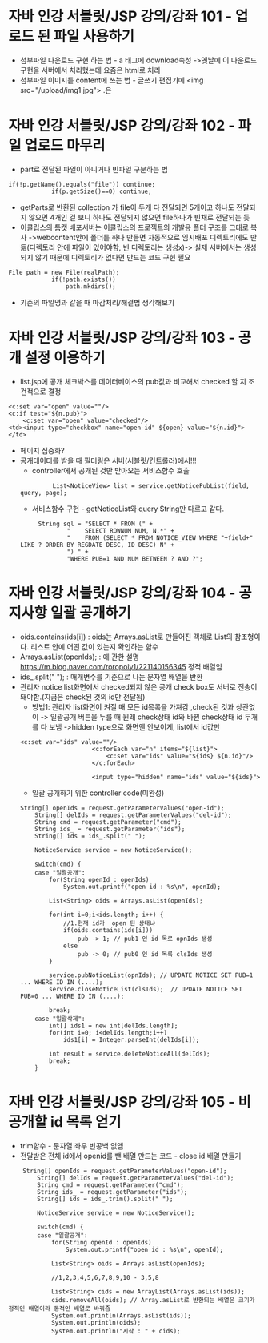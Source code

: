 # 자바 인강 서블릿/JSP 강의/강좌 101 - 업로드 된 파일 사용하기
* 첨부파일 다운로드 구현 하는 법 - a 태그에 download속성 ->옛날에 이 다운로드 구현을 서버에서 처리했는데 요즘은 html로 처리
* 첨부파일 이미지를 content에 쓰는 법 - 글쓰기 편집기에 \<img src="/upload/img1.jpg">  .은 

# 자바 인강 서블릿/JSP 강의/강좌 102 - 파일 업로드 마무리
* part로 전달된 파일이 아니거나 빈파일 구분하는 법
```
if(!p.getName().equals("file")) continue;
			if(p.getSize()==0) continue;
```
* getParts로 반환된 collection<part> 가 file이 두개 다 전달되면 5개이고 하나도 전달되지 않으면 4개인 걸 보니 하나도 전달되지 않으면 file하나가 빈채로 전달되는 듯
* 이클립스의 톰캣 배포서버는 이클립스의 프로젝트의 개발용 폴더 구조를 그대로 복사 ->webcontent안에 폴더를 하나 만들면 자동적으로 임시배포 디렉토리에도 만듦(디렉토리 안에 파일이 있어야함, 빈 디렉토리는 생성x)->  실제 서버에서는 생성되지 않기 때문에 디렉토리가 없다면 만드는 코드 구현 필요
```
File path = new File(realPath);
			if(!path.exists())
				path.mkdirs();
```
* 기존의 파일명과 같을 때 마감처리/해결법 생각해보기
  
# 자바 인강 서블릿/JSP 강의/강좌 103 - 공개 설정 이용하기
* list.jsp에 공개 체크박스를 데이터베이스의 pub값과 비교해서 checked 할 지 조건적으로 결정
```
<c:set var="open" value=""/>
<c:if test="${n.pub}">
	<c:set var="open" value="checked"/>
<td><input type="checkbox" name="open-id" ${open} value="${n.id}"></td>
```
* 페이지 집중화?
* 공개데이터를 받을 때 필터링은 서버(서블릿/컨트롤러)에서!!!
   * controller에서 공개된 것만 받아오는 서비스함수 호출
   ```
			List<NoticeView> list = service.getNoticePubList(field, query, page);

   ```
   * 서비스함수 구현 - getNoticeList와 query String만 다르고 같다.
   ```
		String sql = "SELECT * FROM (" + 
				"    SELECT ROWNUM NUM, N.*" + 
				"    FROM (SELECT * FROM NOTICE_VIEW WHERE "+field+" LIKE ? ORDER BY REGDATE DESC, ID DESC) N" + 
				") " + 
				"WHERE PUB=1 AND NUM BETWEEN ? AND ?";
   ```
	
# 자바 인강 서블릿/JSP 강의/강좌 104 - 공지사항 일괄 공개하기
* oids.contains(ids[i]) : oids는 Arrays.asList로 만들어진 객체로 List<String>의 참조형이다. 리스트 안에 어떤 값이 있는지 확인하는 함수 
* Arrays.asList(openIds); : 에 관한 설명 https://m.blog.naver.com/roropoly1/221140156345 정적 배열임
* ids_.split(" "); : 매개변수를 기준으로 나눈 문자열 배열을 반환
*  관리자 notice list화면에서 checked되지 않은 공개 check box도 서버로 전송이 돼야함.(지금은 check된 것의 id만 전달됨)
   * 방법1: 관리자 list화면이 켜질 때 모든 id목록을  가져감	,check된 것과 상관없이 -> 일괄공개 버튼을 누를 때 원래 check상태 id와 바뀐 check상태 id 두개를 다 보냄 ->hidden type으로 화면엔 안보이게, list에서 id값만
	```
	<c:set var="ids" value=""/>
						<c:forEach var="n" items="${list}">
							<c:set var="ids" value="${ids} ${n.id}"/>
						</c:forEach>
						
						<input type="hidden" name="ids" value="${ids}">
	```
	* 일괄 공개하기 위한 controller code(미완성)
	```
	String[] openIds = request.getParameterValues("open-id");
		String[] delIds = request.getParameterValues("del-id");
		String cmd = request.getParameter("cmd");
		String ids_ = request.getParameter("ids");
		String[] ids = ids_.split(" ");
		
		NoticeService service = new NoticeService();
		
		switch(cmd) {
		case "일괄공개":
			for(String openId : openIds)
				System.out.printf("open id : %s\n", openId);
			
			List<String> oids = Arrays.asList(openIds);
			
			for(int i=0;i<ids.length; i++) {
				//1.현재 id가  open 된 상태냐
				if(oids.contains(ids[i]))
					pub -> 1; // pub1 인 id 목로 opnIds 생성
				else
					pub -> 0; // pub0 인 id 목록 clsIds 생성
			}			
			
			service.pubNoticeList(opnIds); // UPDATE NOTICE SET PUB=1 ... WHERE ID IN (....);
			service.closeNoticeList(clsIds);  // UPDATE NOTICE SET PUB=0 ... WHERE ID IN (....);
			
			break;
		case "일괄삭제":
			int[] ids1 = new int[delIds.length];
			for(int i=0; i<delIds.length;i++)
				ids1[i] = Integer.parseInt(delIds[i]);
			
			int result = service.deleteNoticeAll(delIds);
			break;
		}
	```
																				
# 자바 인강 서블릿/JSP 강의/강좌 105 - 비공개할 id 목록 얻기
* trim함수 - 문자열 좌우 빈공백 없앰
* 전달받은 전체 id에서 openid를 뺀 배열 만드는 코드 - close id 배열 만들기
```
	String[] openIds = request.getParameterValues("open-id");
		String[] delIds = request.getParameterValues("del-id");
		String cmd = request.getParameter("cmd");
		String ids_ = request.getParameter("ids");
		String[] ids = ids_.trim().split(" ");
		
		NoticeService service = new NoticeService();
		
		switch(cmd) {
		case "일괄공개":
			for(String openId : openIds)
				System.out.printf("open id : %s\n", openId);
			
			List<String> oids = Arrays.asList(openIds);
			
			//1,2,3,4,5,6,7,8,9,10 - 3,5,8
			
			List<String> cids = new ArrayList(Arrays.asList(ids));
			cids.removeAll(oids); // Array.asList로 반환되는 배열은 크기가 정적인 배열이라 동적인 배열로 바꿔줌
			System.out.println(Arrays.asList(ids));
			System.out.println(oids);
			System.out.println("시작 : " + cids);
```
